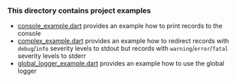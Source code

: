 ### This directory contains project examples

- [console_example.dart](console_example.dart) provides an example how to print
  records to the console
- [complex_example.dart](complex_example.dart) provides an example how to redirect
  records with `debug`/`info` severity levels to stdout but records with `warning`/`error`/`fatal`
  severity levels to stderr
- [global_logger_example.dart](global_logger_example.dart) provides an example how to use the global logger
